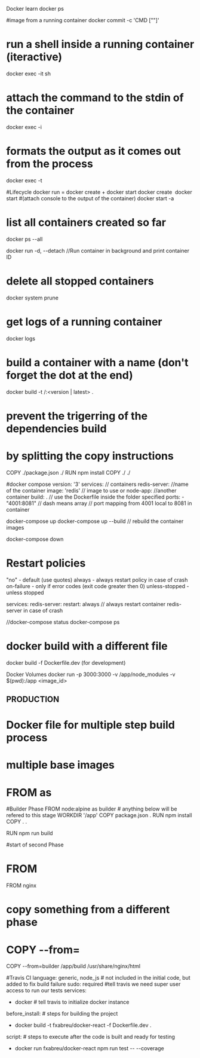 Docker learn
docker ps

#image from a running container
docker commit -c 'CMD ["<default command>"]' <containerid>

# run a shell inside a running container (iteractive)
docker exec -it <containerid> sh
# attach the command to the stdin of the container 
docker exec -i
# formats the output as it comes out from the process 
docker exec -t 

#Lifecycle
docker run = docker create + docker start 
docker create <image name>
docker start <container id>
#(attach console to the output of the container)
docker start -a <container id> 
# list all containers created so far
docker ps --all

docker run -d, --detach //Run container in background and print container ID


# delete all stopped containers 
docker system prune
# get logs of a running container
docker logs <container id>

# build a container with a name (don't forget the dot at the end)
docker build -t <user>/<project-name>:<version | latest> .

# prevent the trigerring of the dependencies build 
# by splitting the copy instructions
COPY ./package.json ./
RUN npm install
COPY ./ ./

#docker compose
version: '3'
services: // containers
    redis-server:  //name of the container
        image: 'redis'  // image to use or
    node-app: //another container
        build: . // use the Dockerfile inside the folder specified
        ports:
            - "4001:8081"  // dash means array
                           // port mapping from 4001 local to 8081 in container

docker-compose up
docker-compose up --build // rebuild the container images

docker-compose down

# Restart policies
"no" - default (use quotes)
always - always restart policy in case of crash
on-failure - only if error codes (exit code greater then 0)
unless-stopped - unless stopped

services:
    redis-server:
        restart: always  // always restart container redis-server in case of crash

//docker-compose status
docker-compose ps

# docker build with a different file
docker build -f Dockerfile.dev (for development)

Docker Volumes
docker run -p 3000:3000 -v /app/node_modules -v $(pwd):/app <image_id>

## PRODUCTION
# Docker file for multiple step build process
# multiple base images
# FROM <base image> as <stage or phase> 
#Builder Phase
FROM node:alpine as builder # anything below will be refered to this stage
WORKDIR '/app'
COPY package.json .
RUN npm install
COPY . .

RUN npm run build

#start of second Phase
# FROM <base image>
FROM nginx
# copy something from a different phase
# COPY --from=<phase>
COPY --from=builder /app/build /usr/share/nginx/html

#Travis CI
language: generic, node_js # not included in the initial code, but added to fix build failure
sudo: required #tell travis we need super user access to run our tests
services:
  - docker # tell travis to initialize  docker instance

before_install: # steps for building the project
  - docker build -t fxabreu/docker-react -f Dockerfile.dev .

script: # steps to execute after the code is built and ready for testing
  - docker run fxabreu/docker-react npm run test -- --coverage
